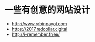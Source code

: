# 一些有创意的网站设计
* http://www.robinpayot.com
* https://2017.redcollar.digital
* http://i-remember.fr/en/